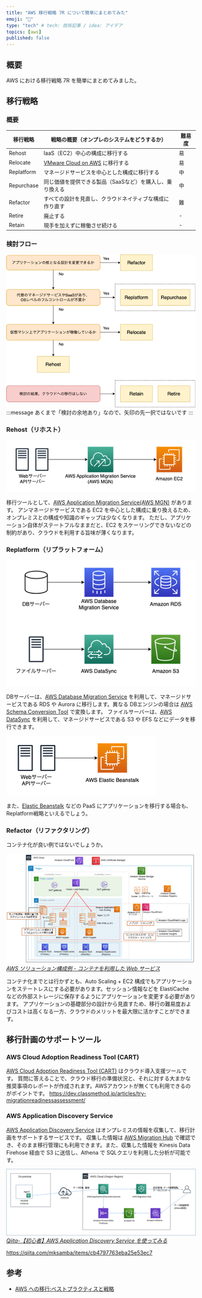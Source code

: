 ```yaml
---
title: "AWS 移行戦略 7R について簡単にまとめてみた"
emoji: "🦈"
type: "tech" # tech: 技術記事 / idea: アイデア
topics: [aws]
published: false
---
```


## 概要
AWS における移行戦略 7R を簡単にまとめてみました。

## 移行戦略
### 概要
| 移行戦略   | 戦略の概要（オンプレのシステムをどうするか）               | 難易度 | 
| ---------- | ---------------------------------------------------------- | ------ | 
| Rehost     | IaaS（EC2）中心の構成に移行する                            | 易     | 
| Relocate   | [VMware Cloud on AWS](https://aws.amazon.com/jp/vmware/) に移行する   | 易     | 
| Replatform | マネージドサービスを中心とした構成に移行する | 中     | 
| Repurchase | 同じ価値を提供できる製品（SaaSなど）を購入し、乗り換える   | 中     | 
| Refactor   | すべての設計を見直し、クラウドネイティブな構成に作り直す | 難     | 
| Retire     | 廃止する                                                   | -      | 
| Retain     | 現手を加えずに稼働させ続ける                                    | -      | 

### 検討フロー
![](/images/aws-migration/flow.drawio.png)
:::message
あくまで「検討の余地あり」なので、矢印の先一択ではないです
:::
### Rehost（リホスト）
![](/images/aws-migration/rehost.drawio.png)

移行ツールとして、[AWS Application Migration Service(AWS MGN)](https://aws.amazon.com/jp/application-migration-service/) があります。
アンマネージドサービスである EC2 を中心とした構成に乗り換えるため、オンプレミスとの構成や知識のギャップは少なくなります。
ただし、アプリケーション自体がステートフルなままだと、EC2 をスケーリングできないなどの制約があり、クラウドを利用する旨味が薄くなります。

### Replatform（リプラットフォーム）
![](/images/aws-migration/replatform.drawio.png)

DBサーバーは、[AWS Database Migration Service](https://aws.amazon.com/jp/dms/) を利用して、マネージドサービスである RDS や Aurora に移行します。異なる DBエンジンの場合は [AWS Schema Conversion Tool](https://docs.aws.amazon.com/ja_jp/SchemaConversionTool/latest/userguide/CHAP_Welcome.html) で変換します。
ファイルサーバーは、[AWS DataSync](https://aws.amazon.com/jp/datasync/) を利用して、マネージドサービスである S3 や EFS などにデータを移行できます。

![](/images/aws-migration/beanstalk.drawio.png)

また、[Elastic Beanstalk](https://aws.amazon.com/jp/elasticbeanstalk/) などの PaaS にアプリケーションを移行する場合も、Replatform戦略といえるでしょう。

### Refactor（リファクタリング）
コンテナ化が良い例ではないでしょうか。

![](/images/aws-migration/refactor.png)
*[AWS ソリューション構成例 - コンテナを利用した Web サービス](https://aws.amazon.com/jp/cdp/ec-container/)*

コンテナ化までとは行かずとも、Auto Scaling + EC2 構成でもアプリケーションをステートレスにする必要があります。セッション情報などを ElastiCache などの外部ストレージに保存するようにアプリケーションを変更する必要があります。
アプリケーションの基礎部分の設計から見直すため、移行の難易度およびコストは高くなる一方、クラウドのメリットを最大限に活かすことができます。

## 移行計画のサポートツール

### AWS Cloud Adoption Readiness Tool (CART)
[AWS Cloud Adoption Readiness Tool (CART)](https://cloudreadiness.amazonaws.com/#/cart) はクラウド導入支援ツールです。
質問に答えることで、クラウド移行の準備状況と、それに対する大まかな推奨事項のレポートが作成されます。AWSアカウントが無くても利用できるのがポイントです。
https://dev.classmethod.jp/articles/try-migrationreadinessassessment/

### AWS Application Discovery Service
[AWS Application Discovery Service](https://aws.amazon.com/jp/application-discovery/) はオンプレミスの情報を収集して、移行計画をサポートするサービスです。
収集した情報は [AWS Migration Hub](https://aws.amazon.com/jp/migration-hub/) で確認でき、そのまま移行管理にも利用できます。また、収集した情報を Kinesis Data Firehose 経由で S3 に送信し、Athena で SQLクエリを利用した分析が可能です。

![](/images/aws-migration/discovery.png)
*[Qiita-【初心者】AWS Application Discovery Service を使ってみる](https://qiita.com/mksamba/items/cb4797763eba25e53ec7)*

https://qiita.com/mksamba/items/cb4797763eba25e53ec7

## 参考
* [AWS への移行:ベストプラクティスと戦略](https://pages.awscloud.com/rs/112-TZM-766/images/Migrating-to-AWS_Best-Practices-and-Strategies_eBook.pdf)
